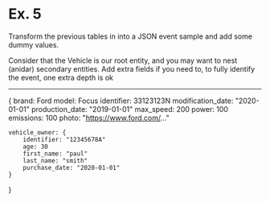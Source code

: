 # Ex. 5

Transform the previous tables in [](./naming_4.md) into a JSON event sample and add some
dummy values.

Consider that the Vehicle is our root entity, and you may want to nest (anidar) secondary entities. 
Add extra fields if you need to, to fully identify the event, one extra depth is ok

----

{
    brand: Ford
    model: Focus
    identifier: 33123123N
    modification_date: "2020-01-01"
    production_date: "2019-01-01"
    max_speed: 200
    power: 100
    emissions: 100
    photo: "https://www.ford.com/..."

    vehicle_owner: {
        identifier: "12345678A"
        age: 30
        first_name: "paul"
        last_name: "smith"
        purchase_date: "2020-01-01"
    }



}